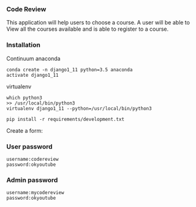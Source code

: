 ### Code Review
This application will help users to choose a course. A user will be able to View all the courses available and is able to register to a course. 

### Installation

Continuum anaconda
```shell
conda create -n django1_11 python=3.5 anaconda
activate django1_11
```
virtualenv 
```
which python3
>> /usr/local/bin/python3
virtualenv django1_11 --python=/usr/local/bin/python3
````
```
pip install -r requirements/development.txt
```


Create a form:

### User password
```
username:codereview
password:okyoutube
````

### Admin password
```
username:mycodereview
password:okyoutube
```
